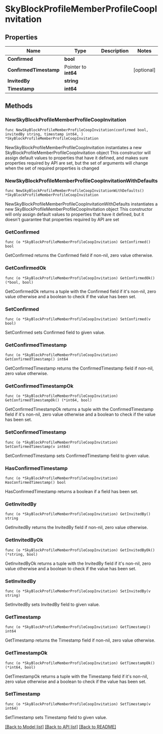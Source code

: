 # SkyBlockProfileMemberProfileCoopInvitation

## Properties

Name | Type | Description | Notes
------------ | ------------- | ------------- | -------------
**Confirmed** | **bool** |  | 
**ConfirmedTimestamp** | Pointer to **int64** |  | [optional] 
**InvitedBy** | **string** |  | 
**Timestamp** | **int64** |  | 

## Methods

### NewSkyBlockProfileMemberProfileCoopInvitation

`func NewSkyBlockProfileMemberProfileCoopInvitation(confirmed bool, invitedBy string, timestamp int64, ) *SkyBlockProfileMemberProfileCoopInvitation`

NewSkyBlockProfileMemberProfileCoopInvitation instantiates a new SkyBlockProfileMemberProfileCoopInvitation object
This constructor will assign default values to properties that have it defined,
and makes sure properties required by API are set, but the set of arguments
will change when the set of required properties is changed

### NewSkyBlockProfileMemberProfileCoopInvitationWithDefaults

`func NewSkyBlockProfileMemberProfileCoopInvitationWithDefaults() *SkyBlockProfileMemberProfileCoopInvitation`

NewSkyBlockProfileMemberProfileCoopInvitationWithDefaults instantiates a new SkyBlockProfileMemberProfileCoopInvitation object
This constructor will only assign default values to properties that have it defined,
but it doesn't guarantee that properties required by API are set

### GetConfirmed

`func (o *SkyBlockProfileMemberProfileCoopInvitation) GetConfirmed() bool`

GetConfirmed returns the Confirmed field if non-nil, zero value otherwise.

### GetConfirmedOk

`func (o *SkyBlockProfileMemberProfileCoopInvitation) GetConfirmedOk() (*bool, bool)`

GetConfirmedOk returns a tuple with the Confirmed field if it's non-nil, zero value otherwise
and a boolean to check if the value has been set.

### SetConfirmed

`func (o *SkyBlockProfileMemberProfileCoopInvitation) SetConfirmed(v bool)`

SetConfirmed sets Confirmed field to given value.


### GetConfirmedTimestamp

`func (o *SkyBlockProfileMemberProfileCoopInvitation) GetConfirmedTimestamp() int64`

GetConfirmedTimestamp returns the ConfirmedTimestamp field if non-nil, zero value otherwise.

### GetConfirmedTimestampOk

`func (o *SkyBlockProfileMemberProfileCoopInvitation) GetConfirmedTimestampOk() (*int64, bool)`

GetConfirmedTimestampOk returns a tuple with the ConfirmedTimestamp field if it's non-nil, zero value otherwise
and a boolean to check if the value has been set.

### SetConfirmedTimestamp

`func (o *SkyBlockProfileMemberProfileCoopInvitation) SetConfirmedTimestamp(v int64)`

SetConfirmedTimestamp sets ConfirmedTimestamp field to given value.

### HasConfirmedTimestamp

`func (o *SkyBlockProfileMemberProfileCoopInvitation) HasConfirmedTimestamp() bool`

HasConfirmedTimestamp returns a boolean if a field has been set.

### GetInvitedBy

`func (o *SkyBlockProfileMemberProfileCoopInvitation) GetInvitedBy() string`

GetInvitedBy returns the InvitedBy field if non-nil, zero value otherwise.

### GetInvitedByOk

`func (o *SkyBlockProfileMemberProfileCoopInvitation) GetInvitedByOk() (*string, bool)`

GetInvitedByOk returns a tuple with the InvitedBy field if it's non-nil, zero value otherwise
and a boolean to check if the value has been set.

### SetInvitedBy

`func (o *SkyBlockProfileMemberProfileCoopInvitation) SetInvitedBy(v string)`

SetInvitedBy sets InvitedBy field to given value.


### GetTimestamp

`func (o *SkyBlockProfileMemberProfileCoopInvitation) GetTimestamp() int64`

GetTimestamp returns the Timestamp field if non-nil, zero value otherwise.

### GetTimestampOk

`func (o *SkyBlockProfileMemberProfileCoopInvitation) GetTimestampOk() (*int64, bool)`

GetTimestampOk returns a tuple with the Timestamp field if it's non-nil, zero value otherwise
and a boolean to check if the value has been set.

### SetTimestamp

`func (o *SkyBlockProfileMemberProfileCoopInvitation) SetTimestamp(v int64)`

SetTimestamp sets Timestamp field to given value.



[[Back to Model list]](../README.md#documentation-for-models) [[Back to API list]](../README.md#documentation-for-api-endpoints) [[Back to README]](../README.md)


